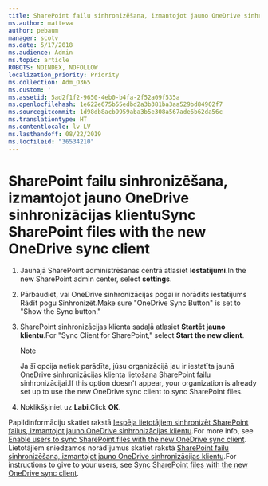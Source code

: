 ```yaml
---
title: SharePoint failu sinhronizēšana, izmantojot jauno OneDrive sinhronizācijas klientu
ms.author: matteva
author: pebaum
manager: scotv
ms.date: 5/17/2018
ms.audience: Admin
ms.topic: article
ROBOTS: NOINDEX, NOFOLLOW
localization_priority: Priority
ms.collection: Adm_O365
ms.custom: ''
ms.assetid: 5ad2f1f2-9650-4eb0-b4fa-2f52a09f535a
ms.openlocfilehash: 1e622e675b55edbd2a3b381ba3aa529bd84902f7
ms.sourcegitcommit: 1d98db8acb9959aba3b5e308a567ade6b62da56c
ms.translationtype: HT
ms.contentlocale: lv-LV
ms.lasthandoff: 08/22/2019
ms.locfileid: "36534210"
---
```

# <a name="sync-sharepoint-files-with-the-new-onedrive-sync-client"></a><span data-ttu-id="dee1a-102">SharePoint failu sinhronizēšana, izmantojot jauno OneDrive sinhronizācijas klientu</span><span class="sxs-lookup"><span data-stu-id="dee1a-102">Sync SharePoint files with the new OneDrive sync client</span></span>

1. <span data-ttu-id="dee1a-103">Jaunajā SharePoint administrēšanas centrā atlasiet **Iestatījumi**.</span><span class="sxs-lookup"><span data-stu-id="dee1a-103">In the new SharePoint admin center, select **settings**.</span></span>
    
2. <span data-ttu-id="dee1a-104">Pārbaudiet, vai OneDrive sinhronizācijas pogai ir norādīts iestatījums Rādīt pogu Sinhronizēt.</span><span class="sxs-lookup"><span data-stu-id="dee1a-104">Make sure "OneDrive Sync Button" is set to "Show the Sync button."</span></span>
    
3. <span data-ttu-id="dee1a-105">SharePoint sinhronizācijas klienta sadaļā atlasiet **Startēt jauno klientu**.</span><span class="sxs-lookup"><span data-stu-id="dee1a-105">For "Sync Client for SharePoint," select **Start the new client**.</span></span>
    
    > [!NOTE]
    > <span data-ttu-id="dee1a-106">Ja šī opcija netiek parādīta, jūsu organizācijā jau ir iestatīta jaunā OneDrive sinhronizācijas klienta lietošana SharePoint failu sinhronizācijai.</span><span class="sxs-lookup"><span data-stu-id="dee1a-106">If this option doesn't appear, your organization is already set up to use the new OneDrive sync client to sync SharePoint files.</span></span> 
  
4. <span data-ttu-id="dee1a-107">Noklikšķiniet uz **Labi**.</span><span class="sxs-lookup"><span data-stu-id="dee1a-107">Click **OK**.</span></span>
    
<span data-ttu-id="dee1a-108">Papildinformāciju skatiet rakstā [Iespēja lietotājiem sinhronizēt SharePoint failus, izmantojot jauno OneDrive sinhronizācijas klientu](https://go.microsoft.com/fwlink/?linkid=866433).</span><span class="sxs-lookup"><span data-stu-id="dee1a-108">For more info, see [Enable users to sync SharePoint files with the new OneDrive sync client](https://go.microsoft.com/fwlink/?linkid=866433).</span></span> <span data-ttu-id="dee1a-109">Lietotājiem sniedzamos norādījumus skatiet rakstā [SharePoint failu sinhronizēšana, izmantojot jauno OneDrive sinhronizācijas klientu](https://go.microsoft.com/fwlink/?linkid=866427).</span><span class="sxs-lookup"><span data-stu-id="dee1a-109">For instructions to give to your users, see [Sync SharePoint files with the new OneDrive sync client](https://go.microsoft.com/fwlink/?linkid=866427).</span></span>
  


